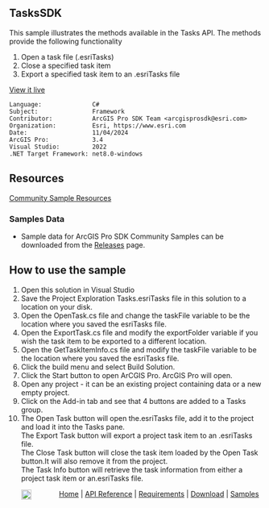 ## TasksSDK

<!-- TODO: Write a brief abstract explaining this sample -->
This sample illustrates the methods available in the Tasks API.  The methods provide the following functionality  
  
1. Open a task file (.esriTasks)  
2. Close a specified task item  
3. Export a specified task item to an .esriTasks file  
  


<a href="https://pro.arcgis.com/en/pro-app/sdk/" target="_blank">View it live</a>

<!-- TODO: Fill this section below with metadata about this sample-->
```
Language:              C#
Subject:               Framework
Contributor:           ArcGIS Pro SDK Team <arcgisprosdk@esri.com>
Organization:          Esri, https://www.esri.com
Date:                  11/04/2024
ArcGIS Pro:            3.4
Visual Studio:         2022
.NET Target Framework: net8.0-windows
```

## Resources

[Community Sample Resources](https://github.com/Esri/arcgis-pro-sdk-community-samples#resources)

### Samples Data

* Sample data for ArcGIS Pro SDK Community Samples can be downloaded from the [Releases](https://github.com/Esri/arcgis-pro-sdk-community-samples/releases) page.  

## How to use the sample
<!-- TODO: Explain how this sample can be used. To use images in this section, create the image file in your sample project's screenshots folder. Use relative url to link to this image using this syntax: ![My sample Image](FacePage/SampleImage.png) -->
1. Open this solution in Visual Studio
2. Save the Project Exploration Tasks.esriTasks file in this solution to a location on your disk.  
3. Open the OpenTask.cs file and change the taskFile variable to be the location where you saved the esriTasks file.  
4. Open the ExportTask.cs file and modify the exportFolder variable if you wish the task item to be exported to a different location.    
5. Open the GetTaskItemInfo.cs file and modify the taskFile variable to be the location where you saved the esriTasks file.  
6. Click the build menu and select Build Solution.    
7. Click the Start button to open ArCGIS Pro.  ArcGIS Pro will open.    
8. Open any project - it can be an existing project containing data or a new empty project.  
9. Click on the Add-in tab and see that 4 buttons are added to a Tasks group.  
10. The Open Task button will open the.esriTasks file, add it to the project and load it into the Tasks pane.     
The Export Task button will export a project task item to an .esriTasks file.    
The Close Task button will close the task item loaded by the Open Task button.It will also remove it from the project.      
The Task Info button will retrieve the task information from either a project task item or an.esriTasks file.  
  

<!-- End -->

&nbsp;&nbsp;&nbsp;&nbsp;&nbsp;&nbsp;<img src="https://esri.github.io/arcgis-pro-sdk/images/ArcGISPro.png"  alt="ArcGIS Pro SDK for Microsoft .NET Framework" height = "20" width = "20" align="top"  >
&nbsp;&nbsp;&nbsp;&nbsp;&nbsp;&nbsp;&nbsp;&nbsp;&nbsp;&nbsp;&nbsp;&nbsp;
[Home](https://github.com/Esri/arcgis-pro-sdk/wiki) | <a href="https://pro.arcgis.com/en/pro-app/latest/sdk/api-reference" target="_blank">API Reference</a> | [Requirements](https://github.com/Esri/arcgis-pro-sdk/wiki#requirements) | [Download](https://github.com/Esri/arcgis-pro-sdk/wiki#installing-arcgis-pro-sdk-for-net) | <a href="https://github.com/esri/arcgis-pro-sdk-community-samples" target="_blank">Samples</a>

